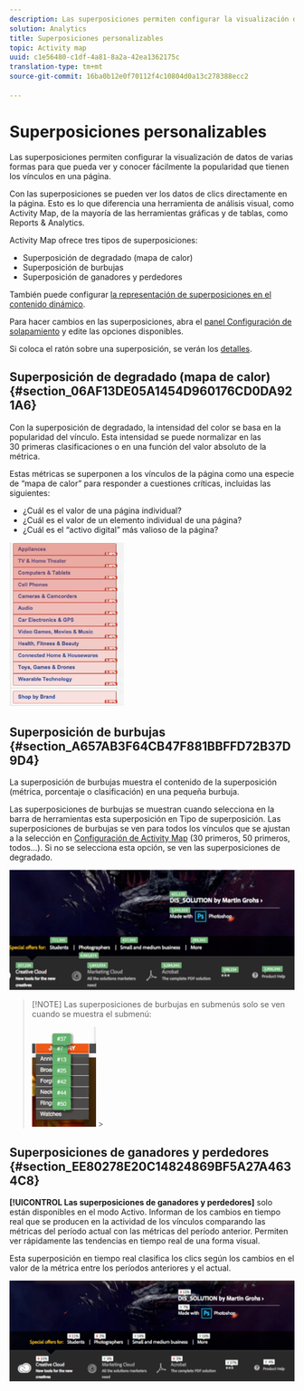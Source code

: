 ```yaml
---
description: Las superposiciones permiten configurar la visualización de datos de varias formas para que pueda ver y conocer fácilmente la popularidad que tienen los vínculos en una página.
solution: Analytics
title: Superposiciones personalizables
topic: Activity map
uuid: c1e56480-c1df-4a81-8a2a-42ea1362175c
translation-type: tm+mt
source-git-commit: 16ba0b12e0f70112f4c10804d0a13c278388ecc2

---
```



# Superposiciones personalizables

Las superposiciones permiten configurar la visualización de datos de varias formas para que pueda ver y conocer fácilmente la popularidad que tienen los vínculos en una página.

Con las superposiciones se pueden ver los datos de clics directamente en la página. Esto es lo que diferencia una herramienta de análisis visual, como Activity Map, de la mayoría de las herramientas gráficas y de tablas, como Reports &amp; Analytics.

Activity Map ofrece tres tipos de superposiciones:

* Superposición de degradado (mapa de calor)
* Superposición de burbujas
* Superposición de ganadores y perdedores

También puede configurar [la representación de superposiciones en el contenido dinámico](/help/analyze/activity-map/activitymap-link-tracking/activitymap-stl-track-custom-elements.md).

Para hacer cambios en las superposiciones, abra el [panel Configuración de solapamiento](/help/analyze/activity-map/activitymap-overlay-settings.md) y edite las opciones disponibles.

Si coloca el ratón sobre una superposición, se verán los [detalles](/help/analyze/activity-map/activitymap-overlay-details.md).

## Superposición de degradado (mapa de calor) {#section_06AF13DE05A1454D960176CD0DA921A6}

Con la superposición de degradado, la intensidad del color se basa en la popularidad del vínculo. Esta intensidad se puede normalizar en las 30 primeras clasificaciones o en una función del valor absoluto de la métrica.

Estas métricas se superponen a los vínculos de la página como una especie de “mapa de calor” para responder a cuestiones críticas, incluidas las siguientes:

* ¿Cuál es el valor de una página individual?
* ¿Cuál es el valor de un elemento individual de una página?
* ¿Cuál es el “activo digital” más valioso de la página?

![](assets/gradient.png)

## Superposición de burbujas {#section_A657AB3F64CB47F881BBFFD72B37D9D4}

La superposición de burbujas muestra el contenido de la superposición (métrica, porcentaje o clasificación) en una pequeña burbuja.

Las superposiciones de burbujas se muestran cuando selecciona en la barra de herramientas esta superposición en Tipo de superposición. Las superposiciones de burbujas se ven para todos los vínculos que se ajustan a la selección en [Configuración de Activity Map](/help/analyze/activity-map/activitymap-overlay-settings.md) (30 primeros, 50 primeros, todos...). Si no se selecciona esta opción, se ven las superposiciones de degradado.

![](assets/bubble_overlay.png)

> [!NOTE] Las superposiciones de burbujas en submenús solo se ven cuando se muestra el submenú:
>
>![](assets/bubbles_submenu.png) &gt; 

## Superposiciones de ganadores y perdedores {#section_EE80278E20C14824869BF5A27A4634C8}

**[!UICONTROL Las superposiciones de ganadores y perdedores]** solo están disponibles en el modo Activo. Informan de los cambios en tiempo real que se producen en la actividad de los vínculos comparando las métricas del período actual con las métricas del período anterior. Permiten ver rápidamente las tendencias en tiempo real de una forma visual.

Esta superposición en tiempo real clasifica los clics según los cambios en el valor de la métrica entre los períodos anteriores y el actual.

![](assets/gainers_losers.png)


